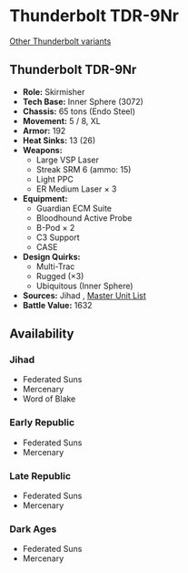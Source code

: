 # Thunderbolt TDR-9Nr 

[Other Thunderbolt variants](../thunderbolt.md) 

## Thunderbolt TDR-9Nr 

- **Role:** Skirmisher 
- **Tech Base:** Inner Sphere (3072) 
- **Chassis:** 65 tons (Endo Steel) 
- **Movement:** 5 / 8, XL 
- **Armor:** 192 
- **Heat Sinks:** 13 (26) 
- **Weapons:** 
  - Large VSP Laser 
  - Streak SRM 6 (ammo: 15) 
  - Light PPC 
  - ER Medium Laser × 3 
- **Equipment:** 
  - Guardian ECM Suite 
  - Bloodhound Active Probe 
  - B-Pod × 2 
  - C3 Support 
  - CASE 
- **Design Quirks:** 
  - Multi-Trac 
  - Rugged (×3) 
  - Ubiquitous (Inner Sphere) 
- **Sources:** Jihad , [Master Unit List](http://masterunitlist.info/Unit/Details/3248/thunderbolt-tdr-9nr) 
- **Battle Value:** 1632 

## Availability 

### Jihad 

- Federated Suns 
- Mercenary 
- Word of Blake 

### Early Republic 

- Federated Suns 
- Mercenary 

### Late Republic 

- Federated Suns 
- Mercenary 

### Dark Ages 

- Federated Suns 
- Mercenary 

